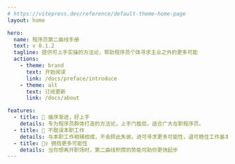 ```yaml
---
# https://vitepress.dev/reference/default-theme-home-page
layout: home

hero:
  name: 程序员第二曲线手册
  text: v 0.1.2
  tagline: 提供可上手实操的方法论，帮助程序员个体寻求主业之外的更多可能
  actions:
    - theme: brand
      text: 开始阅读
      link: /docs/preface/introduce
    - theme: alt
      text: 订阅更新
      link: /docs/about

features:
  - title: 📖 循序渐进，好上手
    details: 专为程序员群体打造的方法论，上手门槛低，适合广大在职程序员。
  - title: 💼 不耽误本职工作
    details: 与本职工作相辅相成，不会顾此失彼。进可寻求更多可能性，退可稳住工作基本盘
  - title: 🏃‍♀️ 拥抱更多可能性
    details: 当你想离开职场时，第二曲线积攒的势能可助你更快起步
---
```

